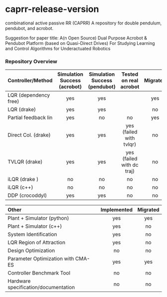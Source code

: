 # caprr-release-version

combinational active passive RR (CAPRR)
A repository for double pendulum, pendubot, and acrobot.

Suggestion for paper title: A(n Open Source) Dual Purpose Acrobot & Pendubot Platform (based on Quasi-Direct Drives) For Studying Learning and Control Algorithms for Underactuated Robotics


### Repository Overview

| Controller/Method     | Simulation Success (acrobot)   | Simulation Success (pendubot)   | Tested on real acrobot |   Migrated    |
|:----------------------|:------------------------------:|:-------------------------------:|:----------------------:|:-------------:|
|LQR (dependency free)  |yes                             |yes                              |                        |yes            |
|LQR (drake)            |yes                             |yes                              |                        |no             |
|Partial feedback lin   |yes                             |no                               |no                      |yes            |
|Direct Col. (drake)    |yes                             |yes                              |yes (failed with tvlqr) |no             |
|TVLQR (drake)          |yes                             |yes                              |yes (failed with dc traj)|no            |
|iLQR (drake )          |no                              |no                               |no                      |no             |
|iLQR (c++)             |no                              |no                               |no                      |no             |
|DDP (crocoddyl)        |yes                             |yes                              |no                      |no             |


|Other                                  | Implemented   | Migrated  |
|:--------------------------------------|:-------------:|:---------:|
|Plant + Simulator (python)             |yes            |yes        |
|Plant + Simulator (c++)                |yes            |no         |
|System Identification                  |yes            |no         |
|LQR Region of Attraction               |yes            |no         |
|Design Optimization                    |no             |no         |
|Parameter Optimization with CMA-ES     |yes            |yes        |
|Controller Benchmark Tool              |no             |no         |
|Hardware specification/documentation   |no             |no         |